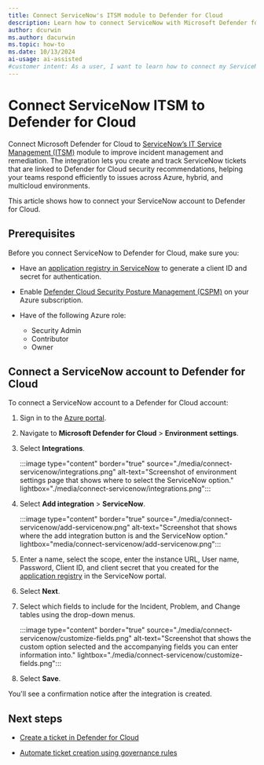 ```yaml
---
title: Connect ServiceNow's ITSM module to Defender for Cloud
description: Learn how to connect ServiceNow with Microsoft Defender for Cloud to protect Azure, hybrid, and multicloud machines.
author: dcurwin
ms.author: dacurwin
ms.topic: how-to
ms.date: 10/13/2024
ai-usage: ai-assisted
#customer intent: As a user, I want to learn how to connect my ServiceNow account with Microsoft Defender for Cloud so that I can protect my Azure, hybrid, and multicloud machines.
---
```


# Connect ServiceNow ITSM to Defender for Cloud

Connect Microsoft Defender for Cloud to [ServiceNow’s IT Service Management (ITSM)](integration-servicenow.md#it-service-management-itsm) module to improve incident management and remediation. The integration lets you create and track ServiceNow tickets that are linked to Defender for Cloud security recommendations, helping your teams respond efficiently to issues across Azure, hybrid, and multicloud environments.

This article shows how to connect your ServiceNow account to Defender for Cloud.

## Prerequisites

Before you connect ServiceNow to Defender for Cloud, make sure you: 

- Have an [application registry in ServiceNow](https://www.opslogix.com/knowledgebase/servicenow/kb-create-a-servicenow-api-key-and-secret-for-the-scom-servicenow-incident-connector) to generate a client ID and secret for authentication.

- Enable [Defender Cloud Security Posture Management (CSPM)](tutorial-enable-cspm-plan.md) on your Azure subscription.

- Have of the following Azure role:
  - Security Admin
  - Contributor
  - Owner

## Connect a ServiceNow account to Defender for Cloud

To connect a ServiceNow account to a Defender for Cloud account:

1. Sign in to the [Azure portal](https://portal.azure.com/).

1. Navigate to **Microsoft Defender for Cloud** > **Environment settings**.

1. Select **Integrations**.

   :::image type="content" border="true" source="./media/connect-servicenow/integrations.png" alt-text="Screenshot of environment settings page that shows where to select the ServiceNow option." lightbox="./media/connect-servicenow/integrations.png":::

1. Select **Add integration** > **ServiceNow**.

   :::image type="content" border="true" source="./media/connect-servicenow/add-servicenow.png" alt-text="Screenshot that shows where the add integration button is and the ServiceNow option." lightbox="media/connect-servicenow/add-servicenow.png":::

1. Enter a name, select the scope, enter the instance URL, User name, Password, Client ID, and client secret that you created for the [application registry](https://www.opslogix.com/knowledgebase/servicenow/kb-create-a-servicenow-api-key-and-secret-for-the-scom-servicenow-incident-connector) in the ServiceNow portal.

1. Select **Next**.

1. Select which fields to include for the Incident, Problem, and Change tables using the drop-down menus.

   :::image type="content" border="true" source="./media/connect-servicenow/customize-fields.png" alt-text="Screenshot that shows the custom option selected and the accompanying fields you can enter information into." lightbox="./media/connect-servicenow/customize-fields.png":::

1. Select **Save**.

You'll see a confirmation notice after the integration is created.

## Next steps

- [Create a ticket in Defender for Cloud](create-ticket-servicenow.md)

- [Automate ticket creation using governance rules](governance-rules.md)
